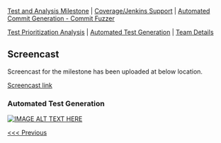 [Test and Analysis Milestone](../README.md) | [Coverage/Jenkins Support](/reports/Coverage.md) | [Automated Commit Generation - Commit Fuzzer](/reports/Fuzzer.md)

[Test Prioritization Analysis](/reports/TestPrioritization.md) | [Automated Test Generation](/reports/TestGeneration.md) | [Team Details](/reports/Team.md)

Screencast
----------------------------------

Screencast for the milestone has been uploaded at below location.

[Screencast link](http://tiny.cc/screencast)

### Automated Test Generation
[![IMAGE ALT TEXT HERE](https://img.youtube.com/vi/VDcdgRGKSoE/1.jpg)](https://www.youtube.com/watch?v=VDcdgRGKSoE)


[<<< Previous](/reports/Team.md)
